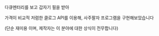 다큐멘터리를 보고 갑자기 필을 받아

가격이 비교적 저렴한 클로그 API를 이용해, 사주팔자 프로그램을 구현해보았습니다

(단순 재미용 이며, 제작자는 이 분야에 대한 상식이 전무합니다)
